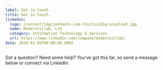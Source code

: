 ```yaml
---
label: Get in touch
title: Get in touch.
linkedin:
  logo: /content/img/jeshoots-com-fzoitus1diq-unsplash.jpg
  name: ModernCollab. Ltd
  category: Information Technology & Services
  url: https://www.linkedin.com/company/moderncollab/
date: 2020-01-05T00:00:00.000Z
---
```

Got a question? Need some help?
You’ve got this far, so send a message below or connect via LinkedIn.